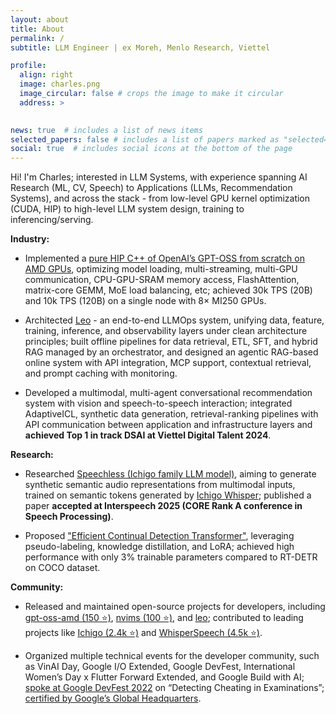 ```yaml
---
layout: about
title: About
permalink: /
subtitle: LLM Engineer | ex Moreh, Menlo Research, Viettel

profile:
  align: right
  image: charles.png
  image_circular: false # crops the image to make it circular
  address: >
   

news: true  # includes a list of news items
selected_papers: false # includes a list of papers marked as "selected={true}"
social: true  # includes social icons at the bottom of the page
---
```


Hi! I'm Charles; interested in LLM Systems, with experience spanning AI Research (ML, CV, Speech) to Applications (LLMs, Recommendation Systems), and across the stack - from low-level GPU kernel optimization (CUDA, HIP) to high-level LLM system design, training to inferencing/serving.

**Industry:**

* Implemented a [pure HIP C++ of OpenAI’s GPT-OSS from scratch on AMD GPUs](https://github.com/tuanlda78202/gpt-oss-amd), optimizing model loading, multi-streaming, multi-GPU communication, CPU-GPU-SRAM memory access, FlashAttention, matrix-core GEMM, MoE load balancing, etc; achieved 30k TPS (20B) and 10k TPS (120B) on a single node with 8× MI250 GPUs.

* Architected [Leo](https://github.com/tuanlda78202/leo) - an end-to-end LLMOps system, unifying data, feature, training, inference, and observability layers under clean architecture principles; built offline pipelines for data retrieval, ETL, SFT, and hybrid RAG managed by an orchestrator, and designed an agentic RAG-based online system with API integration, MCP support, contextual retrieval, and prompt caching with monitoring.

* Developed a multimodal, multi-agent conversational recommendation system with vision and speech-to-speech interaction; integrated AdaptiveICL, synthetic data generation, retrieval-ranking pipelines with API communication between application and infrastructure layers and **achieved Top 1 in track DSAI at Viettel Digital Talent 2024**.

**Research:**

* Researched [Speechless (Ichigo family LLM model)](https://arxiv.org/abs/2505.17417), aiming to generate synthetic semantic audio representations from multimodal inputs, trained on semantic tokens generated by [Ichigo Whisper](https://huggingface.co/Menlo/Ichigo-whisper-v0.1); published a paper **accepted at Interspeech 2025 (CORE Rank A conference in Speech Processing)**.

* Proposed ["Efficient Continual Detection Transformer"](https://www.linkedin.com/feed/update/urn:li:activity:7209885129920368640), leveraging pseudo-labeling, knowledge distillation, and LoRA; achieved high performance with only 3% trainable parameters compared to RT-DETR on COCO dataset.

**Community:**

* Released and maintained open-source projects for developers, including [gpt-oss-amd (150 ⭐️)](https://github.com/tuanlda78202/gpt-oss-amd), [nvims (100 ⭐️)](https://github.com/tuanlda78202/nvims), and [leo](https://github.com/tuanlda78202/leo); contributed to leading projects like [Ichigo (2.4k ⭐️)](https://github.com/menloresearch/ichigo) and [WhisperSpeech (4.5k ⭐️)](https://github.com/WhisperSpeech/WhisperSpeech).

* Organized multiple technical events for the developer community, such as VinAI Day, Google I/O Extended, Google DevFest, International Women’s Day x Flutter Forward Extended, and Google Build with AI; [spoke at Google DevFest 2022](https://www.facebook.com/GDGhanoi/photos/a.295913770557546/2473122272836674) on “Detecting Cheating in Examinations”; [certified by Google’s Global Headquarters](https://drive.google.com/file/d/1wRyXDH3vbakH1dkueh88lQVuRn85nwjU/view?usp=sharing).
